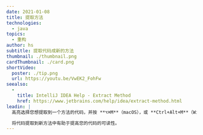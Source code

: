 ```yaml
---
date: 2021-01-08
title: 提取方法
technologies:
  - java
topics:
  - 重构
author: hs
subtitle: 提取代码成新的方法
thumbnail: ./thumbnail.png
cardThumbnail: ./card.png
shortVideo:
  poster: ./tip.png
  url: https://youtu.be/VwEK2_FohFw
seealso:
  - 
    title: IntelliJ IDEA Help - Extract Method
    href: https://www.jetbrains.com/help/idea/extract-method.html
leadin: |
  高亮选择您想提取到一个方法的代码，并按 **⌥⌘M**（macOS），或 **Ctrl+Alt+M**（Windows/Linux）来提取它。

  将代码提取到新方法中有助于提高您的代码的可读性。
---
```


